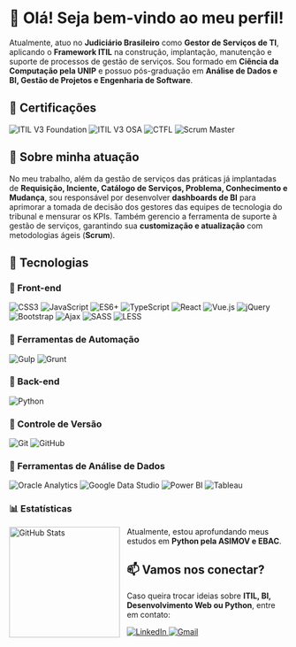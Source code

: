 # 👋 Olá! Seja bem-vindo ao meu perfil!

Atualmente, atuo no **Judiciário Brasileiro** como **Gestor de Serviços de TI**, aplicando o **Framework ITIL** na construção, implantação, manutenção e suporte de processos de gestão de serviços. Sou formado em **Ciência da Computação pela UNIP** e possuo pós-graduação em **Análise de Dados e BI, Gestão de Projetos e Engenharia de Software**.

## 📌 Certificações

<p>
  <img src="https://img.shields.io/badge/ITIL%20V3-Foundation-blue" alt="ITIL V3 Foundation" />
  <img src="https://img.shields.io/badge/ITIL%20V3-OSA-blue" alt="ITIL V3 OSA" />
  <img src="https://img.shields.io/badge/CTFL-Certified%20Tester-orange" alt="CTFL" />
  <img src="https://img.shields.io/badge/Scrum-Master-green" alt="Scrum Master" />
</p>

## 💼 Sobre minha atuação

No meu trabalho, além da gestão de serviços das práticas já implantadas de **Requisição, Inciente, Catálogo de Serviços, Problema, Conhecimento e Mudança**, sou responsável por desenvolver **dashboards de BI** para aprimorar a tomada de decisão dos gestores das equipes de tecnologia do tribunal e mensurar os KPIs. Também gerencio a ferramenta de suporte à gestão de serviços, garantindo sua **customização e atualização** com metodologias ágeis (**Scrum**).

## 🚀 Tecnologias

### 🔹 Front-end

<p>
  <img src="https://img.shields.io/badge/CSS3-%231572B6.svg?style=flat&logo=css3&logoColor=white" alt="CSS3" />
  <img src="https://img.shields.io/badge/JavaScript-%23F7DF1E.svg?style=flat&logo=javascript&logoColor=black" alt="JavaScript" />
  <img src="https://img.shields.io/badge/ES6+-yellow?style=flat&logo=javascript&logoColor=black" alt="ES6+" />
  <img src="https://img.shields.io/badge/TypeScript-%23007ACC.svg?style=flat&logo=typescript&logoColor=white" alt="TypeScript" />
  <img src="https://img.shields.io/badge/React-%2361DAFB.svg?style=flat&logo=react&logoColor=black" alt="React" />
  <img src="https://img.shields.io/badge/Vue.js-%234FC08D.svg?style=flat&logo=vuedotjs&logoColor=white" alt="Vue.js" />
  <img src="https://img.shields.io/badge/jQuery-%230769AD.svg?style=flat&logo=jquery&logoColor=white" alt="jQuery" />
  <img src="https://img.shields.io/badge/Bootstrap-%23563D7C.svg?style=flat&logo=bootstrap&logoColor=white" alt="Bootstrap" />
  <img src="https://img.shields.io/badge/Ajax-%23007396.svg?style=flat&logo=ajax&logoColor=white" alt="Ajax" />
  <img src="https://img.shields.io/badge/SASS-%23CC6699.svg?style=flat&logo=sass&logoColor=white" alt="SASS" />
  <img src="https://img.shields.io/badge/LESS-%231D365D.svg?style=flat&logo=less&logoColor=white" alt="LESS" />
</p>

### 🔹 Ferramentas de Automação

<p>
  <img src="https://img.shields.io/badge/Gulp-%23CF4647.svg?style=flat&logo=gulp&logoColor=white" alt="Gulp" />
  <img src="https://img.shields.io/badge/Grunt-%23FAA918.svg?style=flat&logo=grunt&logoColor=black" alt="Grunt" />
</p>

### 🔹 Back-end

<p>
  <img src="https://img.shields.io/badge/Python-%233776AB.svg?style=flat&logo=python&logoColor=white" alt="Python" />
</p>

### 🔹 Controle de Versão

<p>
  <img src="https://img.shields.io/badge/Git-%23F05033.svg?style=flat&logo=git&logoColor=white" alt="Git" />
  <img src="https://img.shields.io/badge/GitHub-%23121011.svg?style=flat&logo=github&logoColor=white" alt="GitHub" />
</p>

### 🔹 Ferramentas de Análise de Dados

<p>
  <img src="https://img.shields.io/badge/Oracle%20Analytics-%23F80000.svg?style=flat&logo=oracle&logoColor=white" alt="Oracle Analytics" />
  <img src="https://img.shields.io/badge/Google%20Data%20Studio-%234285F4.svg?style=flat&logo=googleanalytics&logoColor=white" alt="Google Data Studio" />
  <img src="https://img.shields.io/badge/Power%20BI-%23F2C811.svg?style=flat&logo=powerbi&logoColor=black" alt="Power BI" />
  <img src="https://img.shields.io/badge/Tableau-%23E97627.svg?style=flat&logo=tableau&logoColor=white" alt="Tableau" />
</p>

### 📊 Estatísticas

<p>
  <img 
    align="left" 
    alt="GitHub Stats" 
    height="200" 
    style="padding-right: 10px;" 
    src="https://github-readme-stats.vercel.app/api?username=diegofelipesoares&show_icons=true&theme=tokyonight&include_all_commits=true&locale=pt-br" 
  />

Atualmente, estou aprofundando meus estudos em **Python pela ASIMOV e EBAC**.

## 📫 Vamos nos conectar?

Caso queira trocar ideias sobre **ITIL, BI, Desenvolvimento Web ou Python**, entre em contato:

<p>
  <a href="https://www.linkedin.com/in/diegosoares7/" target="_blank">
    <img src="https://img.shields.io/badge/LinkedIn-Diego%20Soares-blue?style=flat&logo=linkedin" alt="LinkedIn" />
  </a>
  <a href="mailto:diegofelipesoares@gmail.com">
    <img src="https://img.shields.io/badge/Gmail-diegofelipesoares%40gmail.com-red?style=flat&logo=gmail&logoColor=white" alt="Gmail" />
  </a>
</p>
